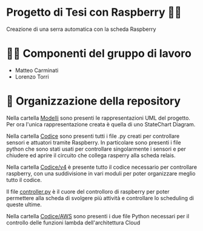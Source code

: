 # Progetto di Tesi con Raspberry 👨‍💻
Creazione di una serra automatica con la scheda Raspberry

# 🧑‍💻 Componenti del gruppo di lavoro
- Matteo Carminati
- Lorenzo Torri

# 📂 Organizzazione della repository
Nella cartella [Modelli](/Modelli) sono presenti le rappresentazioni UML del progetto. Per ora l'unica rappresentazione creata è quella di uno StateChart Diagram.

Nella cartella [Codice](/Codice) sono presenti tutti i file .py creati per controllare sensori e attuatori tramite Raspberry. In particolare sono presenti i file python che sono stati usati per controllare singolarmente i sensori e per chiudere ed aprire il circuito che collega rasperry alla scheda relais.

Nella cartella [Codice/v4](/Codice/v4) è presente tutto il codice necessario per controllare raspberry, con una suddivisione in vari moduli per poter organizzare meglio tutto il codice.

Il file [controller.py](/Codice/v4/Controller.py) è il cuore del controlloro di raspberry per poter permettere alla scheda di svolgere più attività e controllare lo scheduling di queste ultime.

Nella cartella [Codice/AWS](/Codice/v4) sono presenti i due file Python necessari per il controllo delle funzioni lambda dell'architettura Cloud



